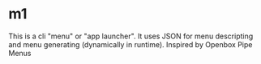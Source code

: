 # m1

This is a cli "menu" or "app launcher". It uses JSON for menu descripting and menu generating (dynamically in runtime). Inspired by Openbox Pipe Menus
